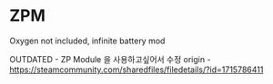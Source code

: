 # ZPM
Oxygen not included, infinite battery mod

OUTDATED - ZP Module 을 사용하고싶어서 수정
origin - https://steamcommunity.com/sharedfiles/filedetails/?id=1715786411

